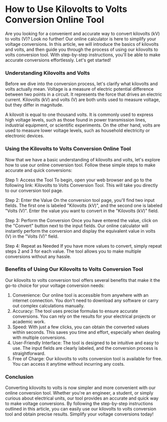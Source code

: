 How to Use Kilovolts to Volts Conversion Online Tool
====================================================

Are you looking for a convenient and accurate way to convert kilovolts (kV) to volts (V)? Look no further! Our online calculator is here to simplify your voltage conversions. In this article, we will introduce the basics of kilovolts and volts, and then guide you through the process of using our kilovolts to volts conversion tool. With step-by-step instructions, you'll be able to make accurate conversions effortlessly. Let's get started!

### Understanding Kilovolts and Volts

Before we dive into the conversion process, let's clarify what kilovolts and volts actually mean. Voltage is a measure of electric potential difference between two points in a circuit. It represents the force that drives an electric current. Kilovolts (kV) and volts (V) are both units used to measure voltage, but they differ in magnitude.

A kilovolt is equal to one thousand volts. It is commonly used to express high voltage levels, such as those found in power transmission lines, industrial equipment, or scientific experiments. On the other hand, volts are used to measure lower voltage levels, such as household electricity or electronic devices.

### Using the Kilovolts to Volts Conversion Online Tool

Now that we have a basic understanding of kilovolts and volts, let's explore how to use our online conversion tool. Follow these simple steps to make accurate and quick conversions:

Step 1: Access the Tool To begin, open your web browser and go to the following link: Kilovolts to Volts Conversion Tool. This will take you directly to our conversion tool page.

Step 2: Enter the Value On the conversion tool page, you'll find two input fields. The first one is labeled "Kilovolts (kV)", and the second one is labeled "Volts (V)". Enter the value you want to convert in the "Kilovolts (kV)" field.

Step 3: Perform the Conversion Once you have entered the value, click on the "Convert" button next to the input fields. Our online calculator will instantly perform the conversion and display the equivalent value in volts (V) in the "Volts (V)" field.

Step 4: Repeat as Needed If you have more values to convert, simply repeat steps 2 and 3 for each value. The tool allows you to make multiple conversions without any hassle.

### Benefits of Using Our Kilovolts to Volts Conversion Tool

Our kilovolts to volts conversion tool offers several benefits that make it the go-to choice for your voltage conversion needs:

1. Convenience: Our online tool is accessible from anywhere with an internet connection. You don't need to download any software or carry out complex calculations manually.
2. Accuracy: The tool uses precise formulas to ensure accurate conversions. You can rely on the results for your electrical projects or academic work.
3. Speed: With just a few clicks, you can obtain the converted values within seconds. This saves you time and effort, especially when dealing with multiple conversions.
4. User-Friendly Interface: The tool is designed to be intuitive and easy to use. The input fields are clearly labeled, and the conversion process is straightforward.
5. Free of Charge: Our kilovolts to volts conversion tool is available for free. You can access it anytime without incurring any costs.

### Conclusion

Converting kilovolts to volts is now simpler and more convenient with our online conversion tool. Whether you're an engineer, a student, or simply curious about electrical units, our tool provides an accurate and quick way to make voltage conversions. By following the step-by-step instructions outlined in this article, you can easily use our kilovolts to volts conversion tool and obtain precise results. Simplify your voltage conversions today!